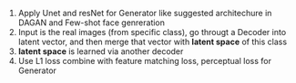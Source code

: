 1. Apply Unet and resNet for Generator like suggested architechure in DAGAN and Few-shot face genreration
2. Input is the real images (from specific class), go througt a Decoder into latent vector, and then merge that vector with **latent space** of this class
3. **latent space** is learned via another decoder
4. Use L1 loss combine with feature matching loss, perceptual loss for Generator